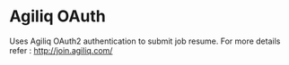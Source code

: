 Agiliq OAuth
============

Uses Agiliq OAuth2 authentication to submit job resume.
For more details refer : http://join.agiliq.com/
